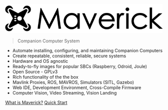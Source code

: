 ![alt text](media/maverick-logo.svg)  
> Companion Computer System

- Automate installing, configuring, and maintaining Companion Computers
- Create repeatable, consistent, reliable, secure systems
- Hardware and OS agnostic
- Ready-to-fly images for popular SBCs (Raspberry, Odroid, Joule)
- Open Source - GPLv3
- Rich functionality of the the box
- Mavlink Proxies, ROS, MAVROS, Simulators (SITL, Gazebo)
- Web IDE, Development Environment, Cross-Compile Firmware
- Computer Vision, Video Streaming, Vision Landing

[What is Maverick?](#about-maverick)
[Quick Start](#installation)

<!-- background image
![](_media/bg.png) -->
